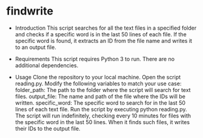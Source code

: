# findwrite

- Introduction
This script searches for all the text files in a specified folder and checks if a specific word is in the last 50 lines of each file. If the specific word is found, it extracts an ID from the file name and writes it to an output file.

- Requirements
This script requires Python 3 to run. There are no additional dependencies.

- Usage
Clone the repository to your local machine.
Open the script reading.py.
Modify the following variables to match your use case:
folder_path: The path to the folder where the script will search for text files.
output_file: The name and path of the file where the IDs will be written.
specific_word: The specific word to search for in the last 50 lines of each text file.
Run the script by executing python reading.py.
The script will run indefinitely, checking every 10 minutes for files with the specific word in the last 50 lines. When it finds such files, it writes their IDs to the output file.

